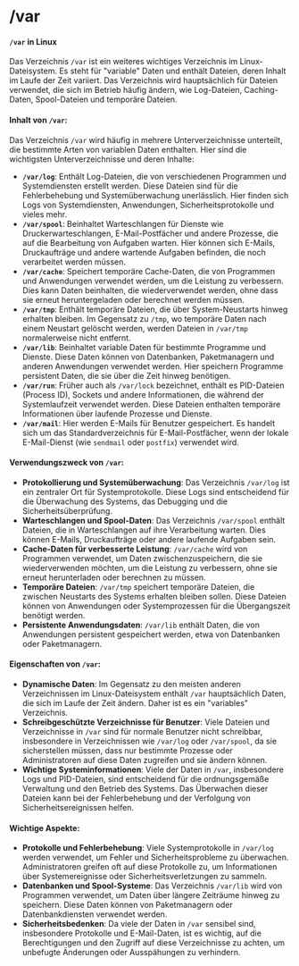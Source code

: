 # /var

#### `/var` in Linux

Das Verzeichnis `/var` ist ein weiteres wichtiges Verzeichnis im Linux-Dateisystem. Es steht für "variable" Daten und enthält Dateien, deren Inhalt im Laufe der Zeit variiert. Das Verzeichnis wird hauptsächlich für Dateien verwendet, die sich im Betrieb häufig ändern, wie Log-Dateien, Caching-Daten, Spool-Dateien und temporäre Dateien.

#### Inhalt von `/var`:

Das Verzeichnis `/var` wird häufig in mehrere Unterverzeichnisse unterteilt, die bestimmte Arten von variablen Daten enthalten. Hier sind die wichtigsten Unterverzeichnisse und deren Inhalte:

* **`/var/log`**: Enthält Log-Dateien, die von verschiedenen Programmen und Systemdiensten erstellt werden. Diese Dateien sind für die Fehlerbehebung und Systemüberwachung unerlässlich. Hier finden sich Logs von Systemdiensten, Anwendungen, Sicherheitsprotokolle und vieles mehr.
* **`/var/spool`**: Beinhaltet Warteschlangen für Dienste wie Druckerwarteschlangen, E-Mail-Postfächer und andere Prozesse, die auf die Bearbeitung von Aufgaben warten. Hier können sich E-Mails, Druckaufträge und andere wartende Aufgaben befinden, die noch verarbeitet werden müssen.
* **`/var/cache`**: Speichert temporäre Cache-Daten, die von Programmen und Anwendungen verwendet werden, um die Leistung zu verbessern. Dies kann Daten beinhalten, die wiederverwendet werden, ohne dass sie erneut heruntergeladen oder berechnet werden müssen.
* **`/var/tmp`**: Enthält temporäre Dateien, die über System-Neustarts hinweg erhalten bleiben. Im Gegensatz zu `/tmp`, wo temporäre Daten nach einem Neustart gelöscht werden, werden Dateien in `/var/tmp` normalerweise nicht entfernt.
* **`/var/lib`**: Beinhaltet variable Daten für bestimmte Programme und Dienste. Diese Daten können von Datenbanken, Paketmanagern und anderen Anwendungen verwendet werden. Hier speichern Programme persistent Daten, die sie über die Zeit hinweg benötigen.
* **`/var/run`**: Früher auch als `/var/lock` bezeichnet, enthält es PID-Dateien (Process ID), Sockets und andere Informationen, die während der Systemlaufzeit verwendet werden. Diese Dateien enthalten temporäre Informationen über laufende Prozesse und Dienste.
* **`/var/mail`**: Hier werden E-Mails für Benutzer gespeichert. Es handelt sich um das Standardverzeichnis für E-Mail-Postfächer, wenn der lokale E-Mail-Dienst (wie `sendmail` oder `postfix`) verwendet wird.

#### Verwendungszweck von `/var`:

* **Protokollierung und Systemüberwachung**: Das Verzeichnis `/var/log` ist ein zentraler Ort für Systemprotokolle. Diese Logs sind entscheidend für die Überwachung des Systems, das Debugging und die Sicherheitsüberprüfung.
* **Warteschlangen und Spool-Daten**: Das Verzeichnis `/var/spool` enthält Dateien, die in Warteschlangen auf ihre Verarbeitung warten. Dies können E-Mails, Druckaufträge oder andere laufende Aufgaben sein.
* **Cache-Daten für verbesserte Leistung**: `/var/cache` wird von Programmen verwendet, um Daten zwischenzuspeichern, die sie wiederverwenden möchten, um die Leistung zu verbessern, ohne sie erneut herunterladen oder berechnen zu müssen.
* **Temporäre Dateien**: `/var/tmp` speichert temporäre Dateien, die zwischen Neustarts des Systems erhalten bleiben sollen. Diese Dateien können von Anwendungen oder Systemprozessen für die Übergangszeit benötigt werden.
* **Persistente Anwendungsdaten**: `/var/lib` enthält Daten, die von Anwendungen persistent gespeichert werden, etwa von Datenbanken oder Paketmanagern.

#### Eigenschaften von `/var`:

* **Dynamische Daten**: Im Gegensatz zu den meisten anderen Verzeichnissen im Linux-Dateisystem enthält `/var` hauptsächlich Daten, die sich im Laufe der Zeit ändern. Daher ist es ein "variables" Verzeichnis.
* **Schreibgeschützte Verzeichnisse für Benutzer**: Viele Dateien und Verzeichnisse in `/var` sind für normale Benutzer nicht schreibbar, insbesondere in Verzeichnissen wie `/var/log` oder `/var/spool`, da sie sicherstellen müssen, dass nur bestimmte Prozesse oder Administratoren auf diese Daten zugreifen und sie ändern können.
* **Wichtige Systeminformationen**: Viele der Daten in `/var`, insbesondere Logs und PID-Dateien, sind entscheidend für die ordnungsgemäße Verwaltung und den Betrieb des Systems. Das Überwachen dieser Dateien kann bei der Fehlerbehebung und der Verfolgung von Sicherheitsereignissen helfen.

#### Wichtige Aspekte:

* **Protokolle und Fehlerbehebung**: Viele Systemprotokolle in `/var/log` werden verwendet, um Fehler und Sicherheitsprobleme zu überwachen. Administratoren greifen oft auf diese Protokolle zu, um Informationen über Systemereignisse oder Sicherheitsverletzungen zu sammeln.
* **Datenbanken und Spool-Systeme**: Das Verzeichnis `/var/lib` wird von Programmen verwendet, um Daten über längere Zeiträume hinweg zu speichern. Diese Daten können von Paketmanagern oder Datenbankdiensten verwendet werden.
* **Sicherheitsbedenken**: Da viele der Daten in `/var` sensibel sind, insbesondere Protokolle und E-Mail-Daten, ist es wichtig, auf die Berechtigungen und den Zugriff auf diese Verzeichnisse zu achten, um unbefugte Änderungen oder Ausspähungen zu verhindern.

